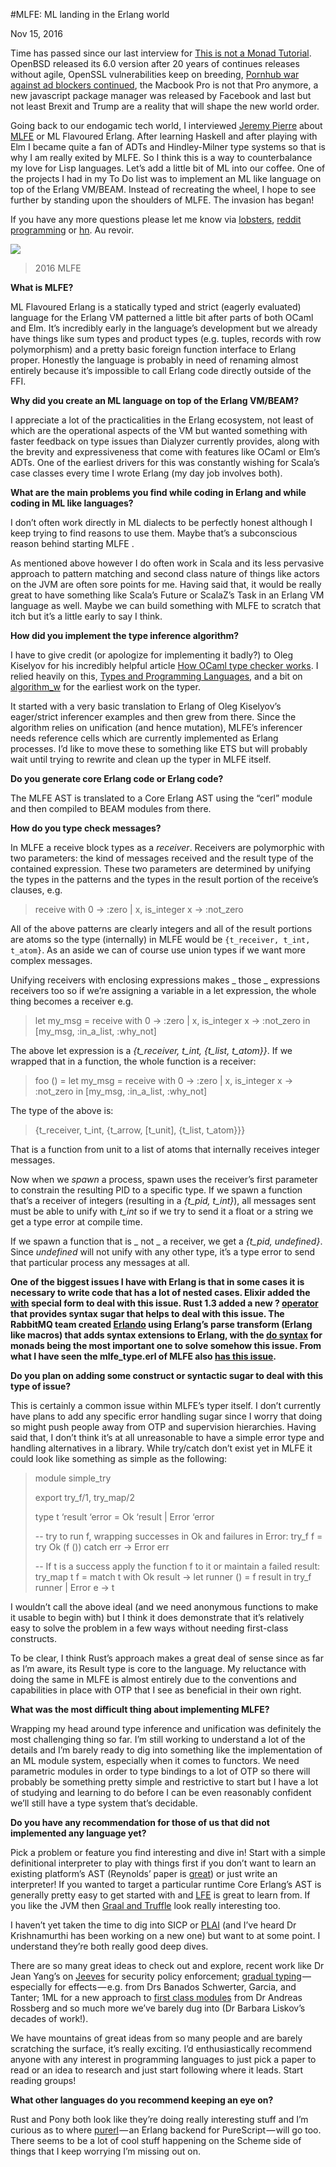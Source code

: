 #MLFE: ML landing in the Erlang world

Nov 15, 2016

Time has passed since our last interview for [This is not a Monad Tutorial](http://notamonadtutorial.com/). OpenBSD released its 6.0 version after 20 years of continues releases without agile, OpenSSL vulnerabilities keep on breeding, [Pornhub war against ad blockers continued](http://blog.bugreplay.com/post/152579164219/pornhubdodgesadblockersusingwebsockets), the Macbook Pro is not that Pro anymore, a new javascript package manager was released by Facebook and last but not least Brexit and Trump are a reality that will shape the new world order.

Going back to our endogamic tech world, I interviewed [Jeremy Pierre](http://noisycode.com/) about [MLFE](https://github.com/j14159/mlfe) or ML Flavoured Erlang. After learning Haskell and after playing with Elm I became quite a fan of ADTs and Hindley-Milner type systems so that is why I am really exited by MLFE. So I think this is a way to counterbalance my love for Lisp languages. Let’s add a little bit of ML into our coffee. One of the projects I had in my To Do list was to implement an ML like language on top of the Erlang VM/BEAM. Instead of recreating the wheel, I hope to see further by standing upon the shoulders of MLFE. The invasion has began!

If you have any more questions please let me know via [lobsters](https://lobste.rs/s/vw8zb2/d_day_invasion_with_mlfe_ml_landing_erlang), [reddit programming](https://www.reddit.com/r/programming/comments/5d2ooi/dday_invasion_with_mlfe_ml_landing_in_the_erlang/) or [hn](https://news.ycombinator.com/item?id=12958099). Au revoir.

![](https://cdn-images-1.medium.com/max/800/1*VHoeeRQqosE3Woi37aHFeA.jpeg)
>2016 MLFE

**What is MLFE?**

ML Flavoured Erlang is a statically typed and strict (eagerly evaluated) language for the Erlang VM patterned a little bit after parts of both OCaml and Elm. It’s incredibly early in the language’s development but we already have things like sum types and product types (e.g. tuples, records with row polymorphism) and a pretty basic foreign function interface to Erlang proper. Honestly the language is probably in need of renaming almost entirely because it’s impossible to call Erlang code directly outside of the FFI.
 
**Why did you create an ML language on top of the Erlang VM/BEAM?**

I appreciate a lot of the practicalities in the Erlang ecosystem, not least of which are the operational aspects of the VM but wanted something with faster feedback on type issues than Dialyzer currently provides, along with the brevity and expressiveness that come with features like OCaml or Elm’s ADTs. One of the earliest drivers for this was constantly wishing for Scala’s case classes every time I wrote Erlang (my day job involves both).

**What are the main problems you find while coding in Erlang and while coding in ML like languages?**

I don’t often work directly in ML dialects to be perfectly honest although I keep trying to find reasons to use them. Maybe that’s a subconscious reason behind starting MLFE .

As mentioned above however I do often work in Scala and its less pervasive approach to pattern matching and second class nature of things like actors on the JVM are often sore points for me. Having said that, it would be really great to have something like Scala’s Future or ScalaZ’s Task in an Erlang VM language as well. Maybe we can build something with MLFE to scratch that itch but it’s a little early to say I think.

**How did you implement the type inference algorithm?**

I have to give credit (or apologize for implementing it badly?) to Oleg Kiselyov for his incredibly helpful article [How OCaml type checker works](http://okmij.org/ftp/ML/generalization.html). I relied heavily on this, [Types and Programming Languages](https://www.cis.upenn.edu/~bcpierce/tapl/), and a bit on [algorithm_w](https://github.com/tomprimozic/type-systems/tree/master/algorithm_w) for the earliest work on the typer.

It started with a very basic translation to Erlang of Oleg Kiselyov’s eager/strict inferencer examples and then grew from there. Since the algorithm relies on unification (and hence mutation), MLFE’s inferencer needs reference cells which are currently implemented as Erlang processes. I’d like to move these to something like ETS but will probably wait until trying to rewrite and clean up the typer in MLFE itself.
 
**Do you generate core Erlang code or Erlang code?**

The MLFE AST is translated to a Core Erlang AST using the “cerl” module and then compiled to BEAM modules from there.

**How do you type check messages?**

In MLFE a receive block types as a _receiver_. Receivers are polymorphic with two parameters: the kind of messages received and the result type of the contained expression. These two parameters are determined by unifying the types in the patterns and the types in the result portion of the receive’s clauses, e.g.

>receive with 
> 0 -> :zero
> | x, is_integer x -> :not_zero

All of the above patterns are clearly integers and all of the result portions are atoms so the type (internally) in MLFE would be `{t_receiver, t_int, t_atom}`. As an aside we can of course use union types if we want more complex messages.

Unifying receivers with enclosing expressions makes _ those _ expressions receivers too so if we’re assigning a variable in a let expression, the whole thing becomes a receiver e.g.

>let my_msg = receive with
> 0 -> :zero
> | x, is_integer x -> :not_zero 
>in [my_msg, :in_a_list, :why_not]

The above let expression is a _{t_receiver, t_int, {t_list, t_atom}}_. If we wrapped that in a function, the whole function is a receiver:

>foo () = let my_msg = receive with 
> 0 -> :zero
> | x, is_integer x -> :not_zero 
>in [my_msg, :in_a_list, :why_not]

The type of the above is:

>{t_receiver, t_int, {t_arrow, [t_unit], {t_list, t_atom}}}

That is a function from unit to a list of atoms that internally receives integer messages.

Now when we _spawn_ a process, spawn uses the receiver’s first parameter to constrain the resulting PID to a specific type. If we spawn a function that’s a receiver of integers (resulting in a _{t_pid, t_int}_), all messages sent must be able to unify with _t_int_ so if we try to send it a float or a string we get a type error at compile time.

If we spawn a function that is _ not _ a receiver, we get a _{t_pid, undefined}_. Since _undefined_ will not unify with any other type, it’s a type error to send that particular process any messages at all.

**One of the biggest issues I have with Erlang is that in some cases it is necessary to write code that has a lot of nested cases. Elixir added the  [with](http://learningelixir.joekain.com/learning-elixir-with/) special form to deal with this issue. Rust 1.3 added a new ? [operator](https://blog.rust-lang.org/2016/11/10/Rust-1.13.html#the--operator) that provides syntax sugar that helps to deal with this issue. The RabbitMQ team created [Erlando](https://www.rabbitmq.com/blog/2011/05/17/can-you-hear-the-drums-erlando/) using Erlang’s parse transform (Erlang like macros) that adds syntax extensions to Erlang, with the [do syntax](https://github.com/rabbitmq/erlando#user-content-lots-of-different-types-of-monads) for monads being the most important one to solve somehow this issue. From what I have seen the mlfe_type.erl of MLFE also [has this issue](https://github.com/j14159/mlfe/blob/master/src/mlfe_typer.erl#L403-L427).**

**Do you plan on adding some construct or syntactic sugar to deal with this type of issue?**

This is certainly a common issue within MLFE’s typer itself. I don’t currently have plans to add any specific error handling sugar since I worry that doing so might push people away from OTP and supervision hierarchies. Having said that, I don’t think it’s at all unreasonable to have a simple error type and handling alternatives in a library. While try/catch don’t exist yet in MLFE it could look like something as simple as the following:

>module simple_try
>
>export try_f/1, try_map/2
>
>type t ‘result ‘error = Ok ‘result | Error ‘error
>
>-- try to run f, wrapping successes in Ok and failures in Error:
>try_f f = try
> Ok (f ())
>catch 
> err -> Error err
>
>-- If t is a success apply the function f to it or maintain a failed result:
>try_map t f = match t with
> Ok result -> let runner () = f result in try_f runner
> | Error e -> t
>
I wouldn’t call the above ideal (and we need anonymous functions to make it usable to begin with) but I think it does demonstrate that it’s relatively easy to solve the problem in a few ways without needing first-class constructs.

To be clear, I think Rust’s approach makes a great deal of sense since as far as I’m aware, its Result type is core to the language. My reluctance with doing the same in MLFE is almost entirely due to the conventions and capabilities in place with OTP that I see as beneficial in their own right.

**What was the most difficult thing about implementing MLFE?**

Wrapping my head around type inference and unification was definitely the most challenging thing so far. I’m still working to understand a lot of the details and I’m barely ready to dig into something like the implementation of an ML module system, especially when it comes to functors. We need parametric modules in order to type bindings to a lot of OTP so there will probably be something pretty simple and restrictive to start but I have a lot of studying and learning to do before I can be even reasonably confident we’ll still have a type system that’s decidable.
 
**Do you have any recommendation for those of us that did not implemented any language yet?**

Pick a problem or feature you find interesting and dive in! Start with a simple definitional interpreter to play with things first if you don’t want to learn an existing platform’s AST (Reynolds’ paper is [great](http://surface.syr.edu/cgi/viewcontent.cgi?article=1012&context=lcsmith_other)) or just write an interpreter! If you wanted to target a particular runtime Core Erlang’s AST is generally pretty easy to get started with and [LFE](https://github.com/lfe/) is great to learn from. If you like the JVM then [Graal and Truffle](https://github.com/graalvm) look really interesting too.

I haven’t yet taken the time to dig into SICP or [PLAI](http://cs.brown.edu/~sk/Publications/Books/ProgLangs/) (and I’ve heard Dr Krishnamurthi has been working on a new one) but want to at some point. I understand they’re both really good deep dives.

There are so many great ideas to check out and explore, recent work like Dr Jean Yang’s on [Jeeves](http://projects.csail.mit.edu/jeeves/) for security policy enforcement; [gradual typing](http://www.cs.ubc.ca/~rxg/gtes.pdf) — especially for effects — e.g. from Drs Banados Schwerter, Garcia, and Tanter; 1ML for a new approach to [first class modules](https://people.mpi-sws.org/~rossberg/1ml/) from Dr Andreas Rossberg and so much more we’ve barely dug into (Dr Barbara Liskov’s decades of work!).

We have mountains of great ideas from so many people and are barely scratching the surface, it’s really exciting. I’d enthusiastically recommend anyone with any interest in programming languages to just pick a paper to read or an idea to research and just start following where it leads. Start reading groups!
 
**What other languages do you recommend keeping an eye on?**

Rust and Pony both look like they’re doing really interesting stuff and I’m curious as to where [purerl](https://github.com/purerl) — an Erlang backend for PureScript — will go too. There seems to be a lot of cool stuff happening on the Scheme side of things that I keep worrying I’m missing out on.